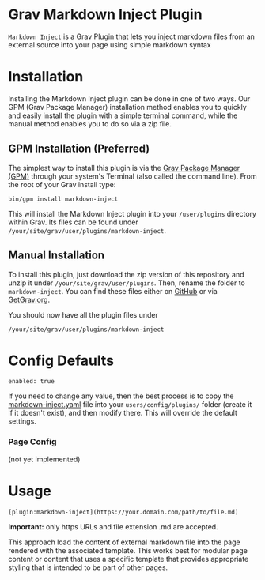 # Grav Markdown Inject Plugin

`Markdown Inject` is a Grav Plugin that lets you inject markdown files from an external source into your page using simple markdown syntax

# Installation

Installing the Markdown Inject plugin can be done in one of two ways. Our GPM (Grav Package Manager) installation method enables you to quickly and easily install the plugin with a simple terminal command, while the manual method enables you to do so via a zip file.

## GPM Installation (Preferred)

The simplest way to install this plugin is via the [Grav Package Manager (GPM)](http://learn.getgrav.org/advanced/grav-gpm) through your system's Terminal (also called the command line).  From the root of your Grav install type:

    bin/gpm install markdown-inject

This will install the Markdown Inject plugin into your `/user/plugins` directory within Grav. Its files can be found under `/your/site/grav/user/plugins/markdown-inject`.

## Manual Installation

To install this plugin, just download the zip version of this repository and unzip it under `/your/site/grav/user/plugins`. Then, rename the folder to `markdown-inject`. You can find these files either on [GitHub](https://github.com/cron-ix/grav-plugin-markdown-inject) or via [GetGrav.org](http://getgrav.org/downloads/plugins#extras).

You should now have all the plugin files under

    /your/site/grav/user/plugins/markdown-inject

# Config Defaults

```
enabled: true
```

If you need to change any value, then the best process is to copy the [markdown-inject.yaml](markdown-inject.yaml) file into your `users/config/plugins/` folder (create it if it doesn't exist), and then modify there.  This will override the default settings.


### Page Config

(not yet implemented)

# Usage

```
[plugin:markdown-inject](https://your.domain.com/path/to/file.md)
```
**Important:** only https URLs and file extension .md are accepted.

This approach load the content of external markdown file into the page rendered with the associated template.  This works best for modular page content or content that uses a specific template that provides appropriate styling that is intended to be part of other pages.
